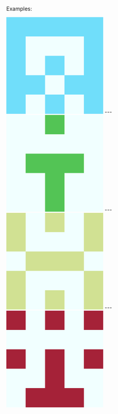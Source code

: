 
Examples:

<img src="https://github.com/leungjch/identicon_generator/blob/master/identicons/Screenshots/1111_Third.png" width="256">
---
<img src="https://github.com/leungjch/identicon_generator/blob/master/identicons/Screenshots/1133_get.png" width="256">
---
<img src="https://github.com/leungjch/identicon_generator/blob/master/identicons/Screenshots/1857_more.png" width="256">
---
<img src="https://github.com/leungjch/identicon_generator/blob/master/identicons/Screenshots/1962_that.png" width="256">
